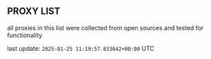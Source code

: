 ## PROXY LIST

all proxies in this list were collected from open sources and tested for functionality

last update: `2025-01-25 11:19:57.833642+00:00` UTC